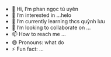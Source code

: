 - 👋 Hi, I’m phan ngọc tú uyên
- 👀 I’m interested in ...helo
- 🌱 I’m currently learning thcs quỳnh lưu
- 💞️ I’m looking to collaborate on ...
- 📫 How to reach me ...
- 😄 Pronouns: what do
- ⚡ Fun fact: ...

<!---
tungne999/tungne999 is a ✨ special ✨ repository because its `README.md` (this file) appears on your GitHub profile.
You can click the Preview link to take a look at your changes.
--->
